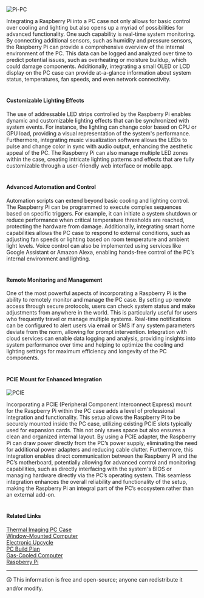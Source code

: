 ![Pi-PC](https://github.com/sourceduty/Pi-PC_Case/assets/123030236/9bb85aa4-c8d2-4e2b-9a65-a6d7a3f9a042)

Integrating a Raspberry Pi into a PC case not only allows for basic control over cooling and lighting but also opens up a myriad of possibilities for advanced functionality. One such capability is real-time system monitoring. By connecting additional sensors, such as humidity and pressure sensors, the Raspberry Pi can provide a comprehensive overview of the internal environment of the PC. This data can be logged and analyzed over time to predict potential issues, such as overheating or moisture buildup, which could damage components. Additionally, integrating a small OLED or LCD display on the PC case can provide at-a-glance information about system status, temperatures, fan speeds, and even network connectivity.

#
#### Customizable Lighting Effects

The use of addressable LED strips controlled by the Raspberry Pi enables dynamic and customizable lighting effects that can be synchronized with system events. For instance, the lighting can change color based on CPU or GPU load, providing a visual representation of the system's performance. Furthermore, integrating music visualization software allows the LEDs to pulse and change color in sync with audio output, enhancing the aesthetic appeal of the PC. The Raspberry Pi can also manage multiple LED zones within the case, creating intricate lighting patterns and effects that are fully customizable through a user-friendly web interface or mobile app.

#
#### Advanced Automation and Control

Automation scripts can extend beyond basic cooling and lighting control. The Raspberry Pi can be programmed to execute complex sequences based on specific triggers. For example, it can initiate a system shutdown or reduce performance when critical temperature thresholds are reached, protecting the hardware from damage. Additionally, integrating smart home capabilities allows the PC case to respond to external conditions, such as adjusting fan speeds or lighting based on room temperature and ambient light levels. Voice control can also be implemented using services like Google Assistant or Amazon Alexa, enabling hands-free control of the PC’s internal environment and lighting.

#
#### Remote Monitoring and Management

One of the most powerful aspects of incorporating a Raspberry Pi is the ability to remotely monitor and manage the PC case. By setting up remote access through secure protocols, users can check system status and make adjustments from anywhere in the world. This is particularly useful for users who frequently travel or manage multiple systems. Real-time notifications can be configured to alert users via email or SMS if any system parameters deviate from the norm, allowing for prompt intervention. Integration with cloud services can enable data logging and analysis, providing insights into system performance over time and helping to optimize the cooling and lighting settings for maximum efficiency and longevity of the PC components.

#
#### PCIE Mount for Enhanced Integration

![PCIE](https://github.com/sourceduty/Pi-PC_Case/assets/123030236/d0d58d8e-f8a0-4945-a4ad-3b5aaed60131)

Incorporating a PCIE (Peripheral Component Interconnect Express) mount for the Raspberry Pi within the PC case adds a level of professional integration and functionality. This setup allows the Raspberry Pi to be securely mounted inside the PC case, utilizing existing PCIE slots typically used for expansion cards. This not only saves space but also ensures a clean and organized internal layout. By using a PCIE adapter, the Raspberry Pi can draw power directly from the PC’s power supply, eliminating the need for additional power adapters and reducing cable clutter. Furthermore, this integration enables direct communication between the Raspberry Pi and the PC’s motherboard, potentially allowing for advanced control and monitoring capabilities, such as directly interfacing with the system's BIOS or managing hardware directly via the PC’s operating system. This seamless integration enhances the overall reliability and functionality of the setup, making the Raspberry Pi an integral part of the PC’s ecosystem rather than an external add-on.

#
#### Related Links

[Thermal Imaging PC Case](https://github.com/sourceduty/Thermal_Imaging_PC_Case)
<br>
[Window-Mounted Computer](https://github.com/sourceduty/Window-Mounted_Computer)
<br>
[Electronic Upcycle](https://chat.openai.com/g/g-VKuPoQPOf-electronic-upcycle)
<br>
[PC Build Plan](https://chat.openai.com/g/g-W9wTtIyiJ-pc-build-plan)
<br>
[Gas-Cooled Computer](https://github.com/sourceduty/Gas-Cooled_Computer)
<br>
[Raspberry Pi](https://github.com/sourceduty/Raspberry_Pi)

***
🛈 This information is free and open-source; anyone can redistribute it and/or modify.
